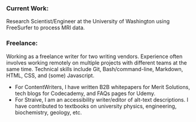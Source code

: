 <main>
  <h3>Current Work:</h3>
    <p>Research Scientist/Engineer at the University of Washington using FreeSurfer to process MRI data.</p>

  <h3>Freelance:</h3>
    <p>Working as a freelance writer for two writing vendors. Experience often involves working remotely on multiple projects with different teams at the same time. Technical skills include Git, Bash/command-line, Markdown, HTML, CSS, and (some) Javascript.</p>
  <ul>
    <li>For ContentWriters, I have written B2B whitepapers for Merit Solutions, tech blogs for Codecademy, and FAQs pages for Udemy.</li>
    <li>For Straive, I am an accessibility writer/editor of alt-text descriptions. I have contributed to textbooks on university physics, engineering, biochemistry, geology, etc.</li>
  </ul>
<!---
bradleyhh/bradleyhh is a ✨ special ✨ repository because its `README.md` (this file) appears on your GitHub profile.
You can click the Preview link to take a look at your changes.
--->
